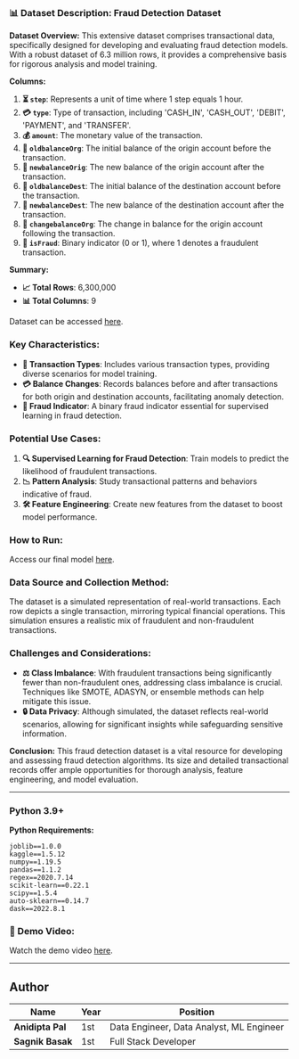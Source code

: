 ### **📊 Dataset Description: Fraud Detection Dataset**

**Dataset Overview:**
This extensive dataset comprises transactional data, specifically designed for developing and evaluating fraud detection models. With a robust dataset of 6.3 million rows, it provides a comprehensive basis for rigorous analysis and model training.

**Columns:**
1. **⏳ `step`**: Represents a unit of time where 1 step equals 1 hour.
2. **💳 `type`**: Type of transaction, including 'CASH_IN', 'CASH_OUT', 'DEBIT', 'PAYMENT', and 'TRANSFER'.
3. **💰 `amount`**: The monetary value of the transaction.
4. **🏦 `oldbalanceOrg`**: The initial balance of the origin account before the transaction.
5. **🏦 `newbalanceOrig`**: The new balance of the origin account after the transaction.
6. **🏦 `oldbalanceDest`**: The initial balance of the destination account before the transaction.
7. **🏦 `newbalanceDest`**: The new balance of the destination account after the transaction.
8. **🔄 `changebalanceOrg`**: The change in balance for the origin account following the transaction.
9. **🚨 `isFraud`**: Binary indicator (0 or 1), where 1 denotes a fraudulent transaction.

**Summary:**
- **📈 Total Rows**: 6,300,000
- **📊 Total Columns**: 9

Dataset can be accessed [here](https://www.kaggle.com/datasets/anidiptapal/fraud-detection-1000-rows).

### **Key Characteristics:**
- **🔢 Transaction Types**: Includes various transaction types, providing diverse scenarios for model training.
- **💳 Balance Changes**: Records balances before and after transactions for both origin and destination accounts, facilitating anomaly detection.
- **🚨 Fraud Indicator**: A binary fraud indicator essential for supervised learning in fraud detection.

### **Potential Use Cases:**
1. **🔍 Supervised Learning for Fraud Detection**: Train models to predict the likelihood of fraudulent transactions.
2. **📉 Pattern Analysis**: Study transactional patterns and behaviors indicative of fraud.
3. **🛠️ Feature Engineering**: Create new features from the dataset to boost model performance.

### **How to Run:**
Access our final model [here](https://drive.google.com/file/d/1P2HRWjud5vZ3E5PRUhqvywu9UHo8xttO/view?usp=sharing).

### **Data Source and Collection Method:**
The dataset is a simulated representation of real-world transactions. Each row depicts a single transaction, mirroring typical financial operations. This simulation ensures a realistic mix of fraudulent and non-fraudulent transactions.

### **Challenges and Considerations:**
- **⚖️ Class Imbalance**: With fraudulent transactions being significantly fewer than non-fraudulent ones, addressing class imbalance is crucial. Techniques like SMOTE, ADASYN, or ensemble methods can help mitigate this issue.
- **🔒 Data Privacy**: Although simulated, the dataset reflects real-world scenarios, allowing for significant insights while safeguarding sensitive information.

**Conclusion:**
This fraud detection dataset is a vital resource for developing and assessing fraud detection algorithms. Its size and detailed transactional records offer ample opportunities for thorough analysis, feature engineering, and model evaluation.

---

### **Python 3.9+**

**Python Requirements:**
```
joblib==1.0.0
kaggle==1.5.12
numpy==1.19.5
pandas==1.1.2
regex==2020.7.14
scikit-learn==0.22.1
scipy==1.5.4
auto-sklearn==0.14.7
dask==2022.8.1
```

### **🎥 Demo Video:**

Watch the demo video [here](https://youtu.be/qHkBchgEdTg?si=mCmb0Dm8TBo88reV).


---


## **Author**

| **Name** | **Year** | **Position** |
|--|--|--|
| **Anidipta Pal** | 1st | Data Engineer, Data Analyst, ML Engineer |
| **Sagnik Basak** | 1st | Full Stack Developer |
